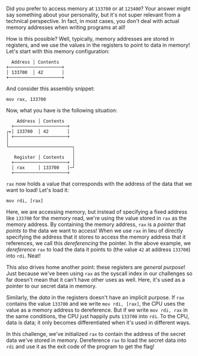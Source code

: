 Did you prefer to access memory at `133700` or at `123400`?
Your answer might say something about your personality, but it's not super relevant from a technical perspective.
In fact, in most cases, you don't deal with actual memory addresses when writing programs at all!

How is this possible?
Well, typically, memory addresses are stored in registers, and we use the values in the registers to point to data in memory!
Let's start with this memory configuration:

```text
  Address │ Contents
+────────────────────+
│ 133700  │ 42       │
+────────────────────+
```

And consider this assembly snippet:

```assembly
mov rax, 133700
```

Now, what you have is the following situation:

```text
    Address │ Contents
  +────────────────────+
┌▸│ 133700  │ 42       │
│ +────────────────────+
│
└────────────────────────┐
                         │
   Register │ Contents   │
  +────────────────────+ │
  │ rax     │ 133700   │─┘
  +────────────────────+
```

`rax` now holds a value that corresponds with the address of the data that we want to load!
Let's load it:

```assembly
mov rdi, [rax]
```

Here, we are accessing memory, but instead of specifying a fixed address like `133700` for the memory read, we're using the value stored in `rax` as the memory address.
By containing the memory address, `rax` is a _pointer_ that _points to_ the data we want to access!
When we use `rax` in lieu of directly specifying the address that it stores to access the memory address that it references, we call this _dereferencing_ the pointer.
In the above example, we _dereference_ `rax` to load the data it points to (the value `42` at address `133700`) into `rdi`.
Neat!

This also drives home another point: these registers are _general purpose_!
Just because we've been using `rax` as the syscall index in our challenges so far doesn't mean that it can't have other uses as well.
Here, it's used as a pointer to our secret data in memory.

Similarly, the _data_ in the registers doesn't have an implicit purpose.
If `rax` contains the value `133700` and we write `mov rdi, [rax]`, the CPU uses the value as a memory address to dereference.
But if we write `mov rdi, rax` in the same conditions, the CPU just happily puts `133700` into `rdi`.
To the CPU, data is data; it only becomes differentiated when it's used in different ways.

In this challenge, we've initialized `rax` to contain the address of the secret data we've stored in memory.
Dereference `rax` to load the secret data into `rdi` and use it as the exit code of the program to get the flag!
